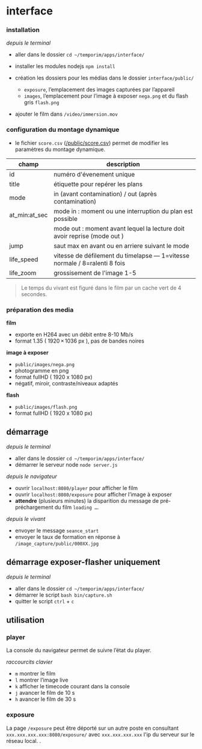 interface
=====

### installation
_depuis le terminal_
- aller dans le dossier `cd ~/temporim/apps/interface/`
- installer les modules nodejs `npm install`
- création les dossiers pour les médias dans le dossier `interface/public/` 
	- `exposure`, l’emplacement des images capturées par l’appareil
	- `images`, l’emplacement pour l’image à exposer `nega.png` et du flash gris `flash.png`

- ajouter le film dans `/video/immersion.mov`

### configuration du montage dynamique

- le fichier `score.csv` ([/public/score.csv](https://github.com/dcfvg/temporium/blob/panorama/apps/interface/public/score.csv)) permet de modifier les paramètres du montage dynamique.

| champ  | description |
| ------ | ----------- |
| id     | numéro d'évenement unique                    |
| title  | étiquette pour repérer les plans                      |
| mode   | in (avant contamination) / out (après contamination)
| at_min:at_sec | mode in : moment ou une interruption du plan est possible|
|        | mode out : moment avant lequel la lecture doit avoir reprise (mode out )|
| jump   | saut max en avant ou en arriere suivant le mode |
| life_speed | vitesse de défilement du timelapse — 1=vitesse normale / 8=ralenti 8 fois | 
| life_zoom  | grossisement de l'image 1-5 | 

> Le temps du vivant est figuré dans le film par un cache vert de 4 secondes.

### préparation des media

**film**
- exporte en H264 avec un débit entre 8-10 Mb/s
- format 1.35 ( 1920 × 1036 px ), pas de bandes noires

**image à exposer**
- `public/images/nega.png`
- photogramme en png
- format fullHD ( 1920 x 1080 px)
- négatif, miroir, contraste/niveaux adaptés

**flash**
- `public/images/flash.png`
- format fullHD ( 1920 x 1080 px)

## démarrage 

_depuis le terminal_
- aller dans le dossier `cd ~/temporim/apps/interface/`
- démarrer le serveur node `node server.js`

_depuis le navigateur_
- ouvrir `localhost:8080/player` pour afficher le film
- ouvrir `localhost:8080/exposure` pour afficher l’image à exposer
- **attendre** (plusieurs minutes) la disparition du message de pré-préchargement du film `loading …`.

_depuis le vivant_
- envoyer le message `seance_start`
- envoyer le taux de formation en réponse à `/image_capture/public/000XX.jpg`

## démarrage exposer-flasher uniquement

_depuis le terminal_
- aller dans le dossier `cd ~/temporim/apps/interface/`
- démarrer le script `bash bin/capture.sh`
- quitter le script `ctrl` + `c`

## utilisation

### player
La console du navigateur permet de suivre l’état du player.

_raccourcits clavier_

- `m` montrer le film
- `l` montrer l’image live 
- `k` afficher le timecode courant dans la console
- `j` avancer le film de 10 s
- `h` avancer le film de 30 s

### exposure

La page `/exposure` peut être déporté sur un autre poste en consultant `xxx.xxx.xxx.xxx:8080/exposure/` avec `xxx.xxx.xxx.xxx` l'ip du serveur sur le réseau local. .

